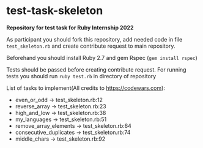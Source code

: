 # test-task-skeleton
**Repository for test task for Ruby Internship 2022**

As participant you should fork this repository, add needed code in file `test_skeleton.rb` and create contribute request to main repository.

Beforehand you should install Ruby 2.7 and gem Rspec (`gem install rspec`)

Tests should be passed before creating contribute request. For running tests you should run `ruby test.rb` in directory of repository

List of tasks to implement(All credits to https://codewars.com):
* even_or_odd -> test_skeleton.rb:12
* reverse_array -> test_skeleton.rb:23
* high_and_low -> test_skeleton.rb:38
* my_languages -> test_skeleton.rb:51
* remove_array_elements -> test_skeleton.rb:64
* consecutive_duplicates -> test_skeleton.rb:74
* middle_chars -> test_skeleton.rb:92
